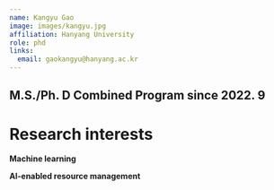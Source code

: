 ```yaml
---
name: Kangyu Gao
image: images/kangyu.jpg
affiliation: Hanyang University
role: phd
links:
  email: gaokangyu@hanyang.ac.kr 
---
```


## M.S./Ph. D  Combined Program since 2022. 9

# Research interests

**Machine learning**

**Al-enabled resource management**






